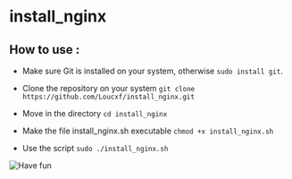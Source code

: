 # install_nginx
## How to use :

- Make sure Git is installed on your system, otherwise `sudo install git`.

- Clone the repository on your system `git clone https://github.com/Loucxf/install_nginx.git`

- Move in the directory `cd install_nginx`

- Make the file install_nginx.sh executable `chmod +x install_nginx.sh`

- Use the script `sudo ./install_nginx.sh`

![Have fun](https://media4.giphy.com/media/v1.Y2lkPTc5MGI3NjExMnlidGF4ZDU0NjA3NXh1a2g4ZzlkbXNseWp2Y3Z6YXI3cmoxbDJnaSZlcD12MV9naWZzX3NlYXJjaCZjdD1n/kGGMZcLTuQItG/source.gif)
